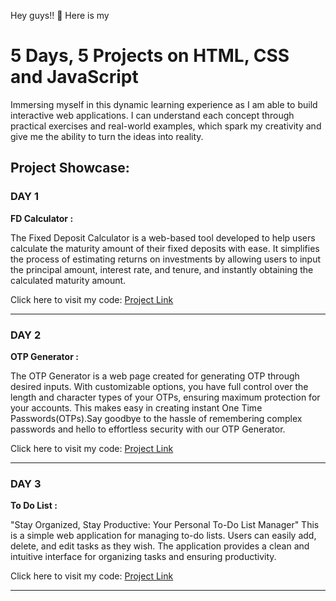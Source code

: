 Hey guys!! 🚀 Here is my 
# 5 Days, 5 Projects on HTML, CSS and JavaScript
Immersing myself in this dynamic learning experience as I am able to build interactive web applications. I can understand each concept through practical exercises and real-world examples, which spark my creativity and give me the ability to turn the ideas into reality.

## Project Showcase:
### DAY 1 
**FD Calculator :**
       
The Fixed Deposit Calculator is a web-based tool developed to help users calculate the maturity amount of their fixed deposits with ease. It simplifies the process of estimating returns on investments by allowing users to input the principal amount, interest rate, and tenure, and instantly obtaining the calculated maturity amount.

Click here to visit my code: [Project Link](https://github.com/MadhuVarshaP/JS-Projects/tree/main/FD_Calculator)

____

### DAY 2
**OTP Generator :**

The OTP Generator is a web page created for generating OTP through desired inputs. With customizable options, you have full control over the length and character types of your OTPs, ensuring maximum protection for your accounts. This makes easy in creating instant One Time Passwords(OTPs).Say goodbye to the hassle of remembering complex passwords and hello to effortless security with our OTP Generator.

Click here to visit my code: [Project Link](https://github.com/MadhuVarshaP/JS-Projects/tree/main/OTP_Generator)

____

### DAY 3
**To Do List :**

"Stay Organized, Stay Productive: Your Personal To-Do List Manager"
This is a simple web application for managing to-do lists. Users can easily add, delete, and edit tasks as they wish. The application provides a clean and intuitive interface for organizing tasks and ensuring productivity.

Click here to visit my code: [Project Link](https://github.com/MadhuVarshaP/JS-Projects/tree/main/ToDoList)

____
